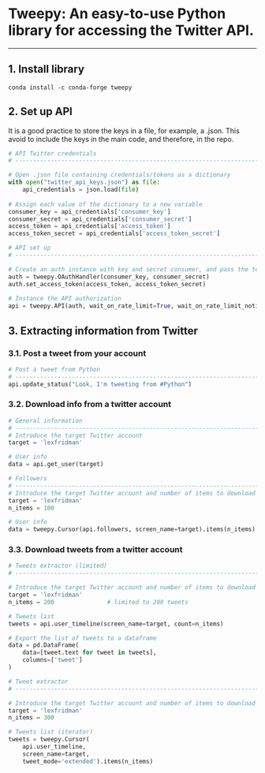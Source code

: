 # Tweepy: An easy-to-use Python library for accessing the Twitter API.
___

## 1. Install library

```
conda install -c conda-forge tweepy
```

## 2. Set up API

It is a good practice to store the keys in a file, for example, a .json. This avoid to include the keys in the main code, and therefore, in the repo.

```Python
# API Twitter credentials
# ------------------------------------------------------------------------------

# Open .json file containing credentials/tokens as a dictionary
with open("twitter_api_keys.json") as file:
    api_credentials = json.load(file)
    
# Assign each value of the dictionary to a new variable
consumer_key = api_credentials['consumer_key']
consumer_secret = api_credentials['consumer_secret']
access_token = api_credentials['access_token']
access_token_secret = api_credentials['access_token_secret']
```

```Python
# API set up
# ------------------------------------------------------------------------------

# Create an auth instance with key and secret consumer, and pass the tokens
auth = tweepy.OAuthHandler(consumer_key, consumer_secret)
auth.set_access_token(access_token, access_token_secret)
    
# Instance the API authorization
api = tweepy.API(auth, wait_on_rate_limit=True, wait_on_rate_limit_notify=True)
```

## 3. Extracting information from Twitter

### 3.1. Post a tweet from your account

```Python
# Post a tweet from Python
# ------------------------------------------------------------------------------
api.update_status("Look, I'm tweeting from #Python")
```

### 3.2. Download info from a twitter account

```Python
# General information
# ------------------------------------------------------------------------------
# Introduce the target Twitter account
target = 'lexfridman'

# User info
data = api.get_user(target)
```

```Python
# Followers
# ------------------------------------------------------------------------------
# Introduce the target Twitter account and number of items to download
target = 'lexfridman'
n_items = 100

# User info
data = tweepy.Cursor(api.followers, screen_name=target).items(n_items)
```

### 3.3. Download tweets from a twitter account

```Python
# Tweets extractor (limited)
# ------------------------------------------------------------------------------

# Introduce the target Twitter account and number of items to download
target = 'lexfridman'
n_items = 200               # limited to 200 tweets

# Tweets list
tweets = api.user_timeline(screen_name=target, count=n_items)

# Export the list of tweets to a dataframe
data = pd.DataFrame(
    data=[tweet.text for tweet in tweets],
    columns=['tweet']
)
```

```Python
# Tweet extractor
# ------------------------------------------------------------------------------

# Introduce the target Twitter account and number of items to download
target = 'lexfridman'
n_items = 300

# Tweets list (iterator)
tweets = tweepy.Cursor(
    api.user_timeline,
    screen_name=target,
    tweet_mode='extended').items(n_items)
```


